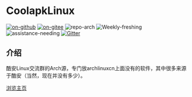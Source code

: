 # CoolapkLinux

[![on-github](https://img.shields.io/badge/ON-GitHub-blue "on-github")](https://github.com/CoolapkLinux/coolapk-linux) [![on-gitee](https://img.shields.io/badge/ON-Gitee-orange "on-gitee")](https://gitee.com/alexander-huang/coolapk-linux)    ![repo-arch](https://img.shields.io/badge/repo-Arch%20Linux-9cf)
![Weekly-freshing](https://img.shields.io/badge/Weekly-freshing-brightgreen) ![assistance-needing](https://img.shields.io/badge/Assistance-needing-inactive) [![Gitter](https://badges.gitter.im/gitter_for_coolapklinux/coolroom.svg)](https://gitter.im/gitter_for_coolapklinux/coolroom?utm_source=badge&utm_medium=badge&utm_campaign=pr-badge) 



## 介绍

酷安Linux交流群的Arch源，专门放archlinuxcn上面没有的软件，其中很多来源于酷安（当然，现在并没有多少）。

[浏览主页](http://alexander-huang.gitee.io/coolapk-linux/#/)
